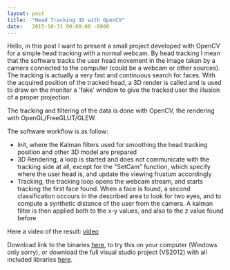 ```yaml
---
layout: post
title:  "Head Tracking 3D with OpenCV"
date:   2015-10-31 00:00:00 -0800
---
```


Hello, in this post I want to present a small project developed with 
OpenCV for a simple head tracking with a normal webcam. By head tracking
I mean that the software tracks the user head movement in the image
taken by a camera connected to the computer (could be a webcam or
other sources). The tracking is actually a very fast and continuous
search for faces. With the acquired position of the tracked head, a
3D render is called and is used to draw on the monitor a 'fake' window
to give the tracked user the illusion of a proper projection.

The tracking and filtering of the data is done with OpenCV, the rendering
with OpenGL/FreeGLUT/GLEW.

The software workflow is as follow: 
* Init, where the Kalman filters used for smoothing the head
tracking position and other 3D model are prepared
* 3D Rendering, a loop is started and does not communicate with the
tracking side at all, except for the "SetCam" function, which specify where
the user head is, and update the viewing frustum accordingly
* Tracking, the tracking loop opens the webcam stream, and starts
tracking the first face found. When a face is found, a second classification
occours in the described area to look for two eyes, and to compute a synthetic
distance of the user from the camera.  A kalman filter is then applied both to
the x-y values, and also to the z value found before

Here a video of the result: [video](https://www.youtube.com/watch?v=X1RpwioTXjg?rel=0)

Download link to the binaries
[here](https://www.dropbox.com/s/unxwc6a96m15081/HeadTracking3D_webcam_bin.zip?dl=0),
to try this on your computer (Windows only sorry), or download the full visual studio
project (VS2012) with all included libraries
[here](https://www.dropbox.com/s/8xbsor99j6mpggk/HeadTracking3D_webcam_src.zip?dl=0).
